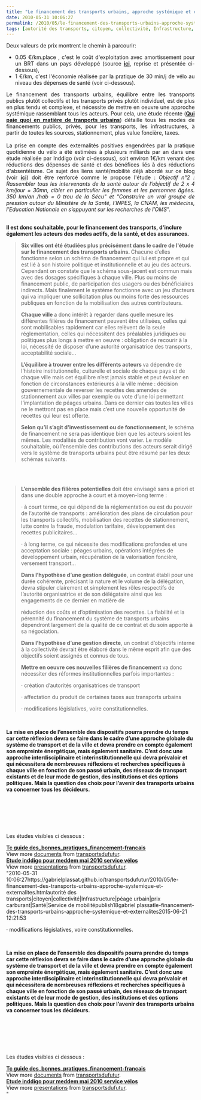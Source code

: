```yaml
---
title: "Le financement des transports urbains, approche systémique et externalités"
date: 2010-05-31 10:06:27
permalink: /2010/05/le-financement-des-transports-urbains-approche-systemique-et-externalites.html
tags: [autorité des transports, citoyen, collectivité, Infrastructure, péage urbain, prix carburant, Santé, Service de mobilité]
---
```


<p style="text-align: justify">Deux valeurs de prix montrent le chemin à parcourir: </p> <ul> <li> <div style="text-align: justify">0.05 €/km.place , c'est le coût d'exploitation avec amortissement pour un BRT dans un pays développé (source <strong><a href="http://www.slideshare.net/transportsdufutur/tc-guide-desbonnespratiquesfinancementfrancais" target="_blank">ici</a></strong>, reprise et présentée ci-dessous),</div></li> <li> <div style="text-align: justify">1 €/km, c'est l'économie réalisée par la pratique de 30 min/j de vélo au niveau des dépenses de santé (voir ci-dessous).</div></li> </ul> <p style="text-align: justify"> <div style="text-align: justify">Le financement des transports urbains, équilibre entre les transports publics plutôt collectifs et les transports privés plutôt individuel, est de plus en plus tendu et complexe, et nécessite de mettre en oeuvre une approche systémique rassemblant tous les acteurs. Pour cela, une étude récente (<strong><a href="http://www.slideshare.net/transportsdufutur/tc-guide-desbonnespratiquesfinancementfrancais" target="_blank">Qui paie quoi en matière de tranports urbains</a></strong>) détaille tous les modes de financements publics, privés, pour les transports, les infrastructures, à partir de toutes les sources, stationnement, plus value foncière, taxes. </div> <div style="text-align: justify"> </div> <div style="text-align: justify">La prise en compte des externalités positives engendrées par la pratique quotidienne du vélo a été estimées à plusieurs milliards par an dans une étude réalisée par Inddigo (voir ci-dessous), soit environ 1€/km venant des réductions des dépenses de santé et des bénéfices liés à des réductions d'absentéisme. Ce sujet des liens santé/mobilité déjà abordé sur ce blog (voir <strong><a href="https://gabrielplassat.github.io/transportsdufutur/sante/" target="_blank">ici</a></strong>) doit être renforcé comme le propose l'étude : <span><em>Objectif n°2 : Rassembler tous les intervenants de la santé autour de l’objectif de 2 x 4 km/jour = 30mn, cibler en particulier les femmes et les personnes âgées. 350 km/an /hab = 0 trou de la Sécu" et "</em><span><em>Construire un vrai groupe de pression autour du Ministère de la Santé, l’INPES, la CNAM, les médecins, l’Education Nationale en s’appuyant sur les recherches de l’OMS</em>".</span></span></div></p> <div style=""text-align: justify""><span><span></span></span> </div> <div style=""text-align: justify""><span><span><strong>Il est donc souhaitable, pour le financement des transports, d'inclure également les acteurs des modes actifs, de la santé, et des assurances.</strong></span></span></div> <div style=""text-align: justify""><span> </span></div>  <!--more-->  <blockquote> <p class=""MsoNormal""><strong><span>Six villes ont été étudiées plus précisément dans le cadre de l'étude sur le financement des transports urbains. </span></strong><span>Chacune d’elles fonctionne selon un schéma de financement qui lui est propre et qui est lié à son histoire politique et institutionnelle et au jeu des acteurs. Cependant on constate que le schéma sous-jacent est commun mais avec des dosages spécifiques à chaque ville. Plus ou moins de financement public, de participation des usagers ou des bénéficiaires indirects. Mais finalement le système fonctionne avec un jeu d’acteurs qui va impliquer une sollicitation plus ou moins forte des ressources publiques en fonction de la mobilisation des autres contributeurs.</span></p> <p class=""MsoNormal""><strong><span>Chaque ville </span></strong><span>a donc intérêt à regarder dans quelle mesure les différentes filières de financement peuvent être utilisées, celles qui sont mobilisables rapidement car elles relèvent de la seule réglementation, celles qui nécessitent des préalables juridiques ou politiques plus longs à mettre en oeuvre : obligation de recourir à la loi, nécessité de disposer d’une autorité organisatrice des transports, acceptabilité sociale...</span></p> <p class=""MsoNormal""><strong><span>L’équilibre à trouver entre les différents acteurs </span></strong><span>va dépendre de l’histoire institutionnelle, culturelle et sociale de chaque pays et de chaque ville mais cet équilibre n’est jamais stable et peut évoluer en fonction de circonstances extérieures à la ville même : décision gouvernementale de reverser les recettes des amendes de stationnement aux villes par exemple ou vote d’une loi permettant l’implantation de péages urbains. Dans ce dernier cas toutes les villes ne le mettront pas en place mais c’est une nouvelle opportunité de recettes qui leur est offerte.</span></p> <p style=""text-align: justify""><strong><span>Selon qu’il s’agit d’investissement ou de fonctionnement</span></strong><span>, le schéma de financement ne sera pas identique bien que les acteurs soient les mêmes. Les modalités de contribution vont varier. Le modèle souhaitable, où l’ensemble des contributions des acteurs serait dirigé vers le système de transports urbains peut être résumé par les deux schémas suivants.</span></p></blockquote> <p style=""text-align: justify""><span><a href="https://gabrielplassat.github.io/transportsdufutur/wp-content/uploads/sites/6/old/6a0120a66d2ad4970b0133ef594391970b-pi.jpg"" rel=""lightbox""><img alt=""Financetc1"" border=""0"" class=""asset asset-image at-xid-6a0120a66d2ad4970b0133ef594391970b "" src=""/wp-content/uploads/sites/6/old/6a0120a66d2ad4970b0133ef594391970b-500pi.jpg"" title=""Financetc1"" /></a> <a href="https://gabrielplassat.github.io/transportsdufutur/wp-content/uploads/sites/6/old/6a0120a66d2ad4970b01348288a2f8970c-pi.jpg"" rel=""lightbox""><img alt=""Financetc2"" border=""0"" class=""asset asset-image at-xid-6a0120a66d2ad4970b01348288a2f8970c "" src=""/wp-content/uploads/sites/6/old/6a0120a66d2ad4970b01348288a2f8970c-500pi.jpg"" title=""Financetc2"" /></a> <br /> <br /></span></p> <blockquote> <p class=""MsoNormal""><strong><span>L’ensemble des filières potentielles </span></strong><span>doit être envisagé sans a priori et dans une double approche à court et à moyen-long terme :</span></p> <p class=""MsoNormal""><span><span>·<span> </span></span></span><span dir=""ltr""><span>à court terme, ce qui dépend de la réglementation ou est du pouvoir de l’autorité de transports : amélioration des plans de circulation pour les transports collectifs, mobilisation des recettes de stationnement, lutte contre la fraude, modulation tarifaire, développement des recettes publicitaires... </span></span></p> <p class=""MsoNormal""><span><span>·<span> </span></span></span><span dir=""ltr""><span>à long terme, ce qui nécessite des modifications profondes et une acceptation sociale : péages urbains, opérations intégrées de développement urbain, récupération de la valorisation foncière, versement transport...</span></span></p> <p class=""MsoNormal""><strong><span>Dans l’hypothèse d’une gestion déléguée</span></strong><span>, un contrat établi pour une durée cohérente, précisant la nature et le volume de la délégation, devra stipuler clairement et simplement les rôles respectifs de l’autorité organisatrice et de son délégataire ainsi que les engagements de ce dernier en matière de</span></p> <p class=""MsoNormal""><span>réduction des coûts et d’optimisation des recettes. La fiabilité et la pérennité du financement du système de transports urbains dépendront largement de la qualité de ce contrat et du soin apporté à sa négociation.</span></p> <p class=""MsoNormal""><strong><span>Dans l’hypothèse d’une gestion directe</span></strong><span>, un contrat d’objectifs interne à la collectivité devrait être élaboré dans le même esprit afin que des objectifs soient assignés et connus de tous.</span></p> <p class=""MsoNormal""><strong><span>Mettre en oeuvre ces nouvelles filières de financement </span></strong><span>va donc nécessiter des réformes institutionnelles parfois importantes :</span></p> <p class=""MsoNormal""><span><span>·<span> </span></span></span><span dir=""ltr""><span>création d’autorités organisatrices de transport </span></span></p> <p class=""MsoNormal""><span><span>·<span> </span></span></span><span dir=""ltr""><span>affectation du produit de certaines taxes aux transports urbains </span></span></p> <p class=""MsoNormal""><span><span>·<span> </span></span></span><span dir=""ltr""><span>modifications législatives, voire constitutionnelles.</span></span></p></blockquote> <p class=""MsoNormal""><span dir=""ltr""><span></span></span> </p> <p class=""MsoNormal""><span><strong>La mise en place de l’ensemble des dispositifs pourra prendre du temps car cette réflexion devra se faire dans le cadre d’une approche globale du système de transport et de la ville et devra prendre en compte également son empreinte énergétique, mais également sanitaire. C’est donc une approche interdisciplinaire et interinstitutionnelle qui devra prévaloir et qui nécessitera de nombreuses réflexions et recherches spécifiques à chaque ville en fonction de son passé urbain, des réseaux de transport existants et de leur mode de gestion, des institutions et des options politiques. Mais la question des choix pour l’avenir des transports urbains va concerner tous les décideurs.</strong></span></p> <p class=""MsoNormal""><span></span> </p> <p class=""MsoNormal""><span></span><span></span> </p> <p class=""MsoNormal""><span></span> </p> <p style=""text-align: justify"">Les études visibles ci dessous :</p> <div id=""__ss_4358965""><strong><a href=""http://www.slideshare.net/transportsdufutur/tc-guide-desbonnespratiquesfinancementfrancais"" title=""Tc guide des_bonnes_pratiques_financement-francais"">Tc guide des_bonnes_pratiques_financement-francais</a></strong>   <div>View more <a href=""http://www.slideshare.net/"">documents</a> from <a href=""http://www.slideshare.net/transportsdufutur"">transportsdufutur</a>.</div></div> <div id=""__ss_4358962""><strong><a href=""http://www.slideshare.net/transportsdufutur/etude-inddigo-pour-meddem-mai-2010-service-vlos"" title=""Etude inddigo pour meddem mai 2010 service vélos"">Etude inddigo pour meddem mai 2010 service vélos</a></strong>   <div>View more <a href=""http://www.slideshare.net/"">presentations</a> from <a href=""http://www.slideshare.net/transportsdufutur"">transportsdufutur</a>.</div></div>"2010-05-31 10:06:27https://gabrielplassat.github.io/transportsdufutur/2010/05/le-financement-des-transports-urbains-approche-systemique-et-externalites.htmlautorité des transports|citoyen|collectivité|Infrastructure|péage urbain|prix carburant|Santé|Service de mobilitépublish18gabriel plassatle-financement-des-transports-urbains-approche-systemique-et-externalites2015-06-21 12:21:53</span></span></p> <p class=""MsoNormal""><span><span>·<span> </span></span></span><span dir=""ltr""><span>modifications législatives, voire constitutionnelles.</span></span></p></blockquote> <p class=""MsoNormal""><span dir=""ltr""><span></span></span> </p> <p class=""MsoNormal""><span><strong>La mise en place de l’ensemble des dispositifs pourra prendre du temps car cette réflexion devra se faire dans le cadre d’une approche globale du système de transport et de la ville et devra prendre en compte également son empreinte énergétique, mais également sanitaire. C’est donc une approche interdisciplinaire et interinstitutionnelle qui devra prévaloir et qui nécessitera de nombreuses réflexions et recherches spécifiques à chaque ville en fonction de son passé urbain, des réseaux de transport existants et de leur mode de gestion, des institutions et des options politiques. Mais la question des choix pour l’avenir des transports urbains va concerner tous les décideurs.</strong></span></p> <p class=""MsoNormal""><span></span> </p> <p class=""MsoNormal""><span></span><span></span> </p> <p class=""MsoNormal""><span></span> </p> <p style=""text-align: justify"">Les études visibles ci dessous :</p> <div id=""__ss_4358965""><strong><a href=""http://www.slideshare.net/transportsdufutur/tc-guide-desbonnespratiquesfinancementfrancais"" title=""Tc guide des_bonnes_pratiques_financement-francais"">Tc guide des_bonnes_pratiques_financement-francais</a></strong>   <div>View more <a href=""http://www.slideshare.net/"">documents</a> from <a href=""http://www.slideshare.net/transportsdufutur"">transportsdufutur</a>.</div></div> <div id=""__ss_4358962""><strong><a href=""http://www.slideshare.net/transportsdufutur/etude-inddigo-pour-meddem-mai-2010-service-vlos"" title=""Etude inddigo pour meddem mai 2010 service vélos"">Etude inddigo pour meddem mai 2010 service vélos</a></strong>   <div>View more <a href=""http://www.slideshare.net/"">presentations</a> from <a href=""http://www.slideshare.net/transportsdufutur"">transportsdufutur</a>.</div></div>"
